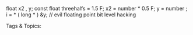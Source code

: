 float x2 , y;
const float threehalfs = 1.5 F;
x2 = number * 0.5 F;
y = number ;
i = * ( long * ) &y; // evil floating point bit level hacking

   Tags & Topics:
   